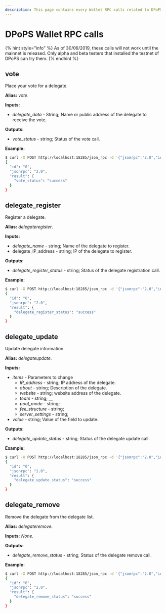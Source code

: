 ```yaml
---
description: This page contains every Wallet RPC calls related to DPoPS functions.
---
```


# DPoPS Wallet RPC calls

{% hint style="info" %}
As of 30/09/2019, these calls will not work until the mainnet is released. Only alpha and beta testers that installed the testnet of DPoPS can try them.
{% endhint %}

## **vote**

Place your vote for a delegate.

**Alias:** _vote_.

**Inputs:**

* _delegate\_data_ - String; Name or public address of the delegate to receive the vote.

**Outputs:**

* _vote\_status_ - string; Status of the vote call.

**Example:**

```bash
$ curl -X POST http://localhost:18285/json_rpc -d '{"jsonrpc":"2.0","id":"0","method":"vote","params":{"delegate_data":"DELEGATES_NAME_OR_PUBLIC_ADDRESS"}}' -H 'Content-Type: application/json'
{
  "id": "0",
  "jsonrpc": "2.0",
  "result": {
    "vote_status": "success"
  }
}
```

## **delegate\_register**

Register a delegate.

**Alias:** _delegateregister_.

**Inputs:**

* _delegate\_name_ - string; Name of the delegate to register.
* delegate\_IP\_address - string; IP of the delegate to register.

**Outputs:**

* _delegate\_register\_status_ - string; Status of the delegate registration call.

**Example:**

```bash
$ curl -X POST http://localhost:18285/json_rpc -d '{"jsonrpc":"2.0","id":"0","method":"delegate_register","params":{"delegate_name":"delegate_name_1","delegate_IP_address":"delegate_IP_address_or_domain_name"}}' -H 'Content-Type: application/json'
{
  "id": "0",
  "jsonrpc": "2.0",
  "result": {
    "delegate_register_status": "success"
  }
}
```

## **delegate\_update**

Update delegate information.

**Alias:** _delegateupdate_.

**Inputs:**

* _items_ - Parameters to change
  * _IP\_address_ - string; IP address of the delegate. 
  * _about_ - string; Description of the delegate.
  * _website -_ string; website address of the delegate.
  * _team -_ string; \_\_
  * _pool\_mode -_ string;
  * _fee\_structure -_ string; 
  * _server\_settings_ - string; 
* _value_ - string; Value of the field to update.

**Outputs:**

* _delegate\_update\_status_ - string; Status of the delegate update call.

**Example:**

```bash
$ curl -X POST http://localhost:18285/json_rpc -d '{"jsonrpc":"2.0","id":"0","method":"delegate_update","params":{"item":"ITEM","value":"VALUE"}}' -H 'Content-Type: application/json'
{
  "id": "0",
  "jsonrpc": "2.0",
  "result": {
    "delegate_update_status": "success"
  }
}
```

## **delegate\_remove**

Remove the delegate from the delegate list.

**Alias:** _delegateremove_.

**Inputs:** _None._

**Outputs:**

* _delegate\_remove\_status_ - string; Status of the delegate remove call.

**Example:**

```bash
$ curl -X POST http://localhost:18285/json_rpc -d '{"jsonrpc":"2.0","id":"0","method":"delegate_remove"}' -H 'Content-Type: application/json'
{
  "id": "0",
  "jsonrpc": "2.0",
  "result": {
    "delegate_remove_status": "success"
  }
}
```

